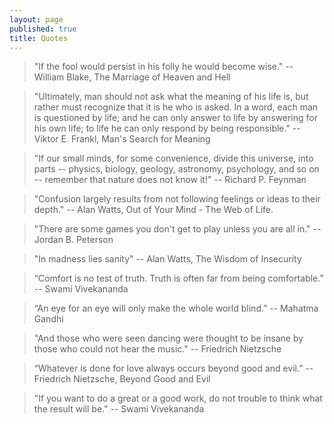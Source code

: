 ```yaml
---
layout: page
published: true
title: Quotes
---
```


> "If the fool would persist in his folly he would become wise." -- William Blake, The Marriage of Heaven and Hell

> "Ultimately, man should not ask what the meaning of his life is, but rather must recognize that it is he who is asked. In a word, each man is questioned by life; and he can only answer to life by answering for his own life; to life he can only respond by being responsible." -- Viktor E. Frankl, Man's Search for Meaning

> "If our small minds, for some convenience, divide this universe, into parts -- physics, biology, geology, astronomy, psychology, and so on -- remember that nature does not know it!" --  Richard P. Feynman

> "Confusion largely results from not following feelings or ideas to their depth." -- Alan Watts, Out of Your Mind - The Web of Life.

> "There are some games you don't get to play unless you are all in." -- Jordan B. Peterson

> "In madness lies sanity" -- Alan Watts, The Wisdom of Insecurity

> “Comfort is no test of truth. Truth is often far from being comfortable.” -- Swami Vivekananda

> “An eye for an eye will only make the whole world blind.” -- Mahatma Gandhi

> "And those who were seen dancing were thought to be insane by those who could not hear the music." -- Friedrich Nietzsche

> “Whatever is done for love always occurs beyond good and evil.” -- Friedrich Nietzsche, Beyond Good and Evil

> "If you want to do a great or a good work, do not trouble to think what the result will be." -- Swami Vivekananda
